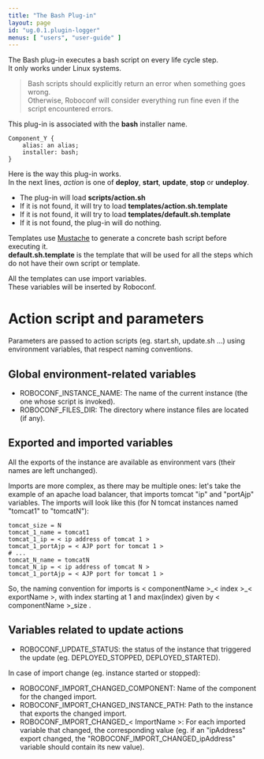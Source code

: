 ```yaml
---
title: "The Bash Plug-in"
layout: page
id: "ug.0.1.plugin-logger"
menus: [ "users", "user-guide" ]
---
```


The Bash plug-in executes a bash script on every life cycle step.  
It only works under Linux systems.

> Bash scripts should explicitly return an error when something goes wrong.  
> Otherwise, Roboconf will consider everything run fine even if the script encountered errors.  
  
This plug-in is associated with the **bash** installer name.

	Component_Y {
		alias: an alias;
		installer: bash;
	}

Here is the way this plug-in works.  
In the next lines, *action* is one of **deploy**, **start**, **update**, **stop** or **undeploy**. 

* The plug-in will load **scripts/action.sh**
* If it is not found, it will try to load **templates/action.sh.template**
* If it is not found, it will try to load **templates/default.sh.template**
* If it is not found, the plug-in will do nothing.

Templates use [Mustache](http://mustache.github.io/) to generate a concrete bash script before executing it.  
**default.sh.template** is the template that will be used for all the steps which do not have their own
script or template.

All the templates can use import variables.  
These variables will be inserted by Roboconf.

# Action script and parameters

Parameters are passed to action scripts (eg. start.sh, update.sh ...) using environment variables, that respect naming conventions.

## Global environment-related variables

- ROBOCONF\_INSTANCE\_NAME: The name of the current instance (the one whose script is invoked).
- ROBOCONF\_FILES\_DIR: The directory where instance files are located (if any).

## Exported and imported variables

All the exports of the instance are available as environment vars (their names are left unchanged).

Imports are more complex, as there may be multiple ones: let's take the example of an apache load balancer, that imports tomcat "ip" and "portAjp" variables.
The imports will look like this (for N tomcat instances named "tomcat1" to "tomcatN"):

``` properties
tomcat_size = N
tomcat_1_name = tomcat1
tomcat_1_ip = < ip address of tomcat 1 >
tomcat_1_portAjp = < AJP port for tomcat 1 >
# ...
tomcat_N_name = tomcatN
tomcat_N_ip = < ip address of tomcat N >
tomcat_1_portAjp = < AJP port for tomcat 1 >
```

So, the naming convention for imports is < componentName >\_< index >\_< exportName >, with index starting at 1 and max(index) given by < componentName >\_size .

## Variables related to update actions

- ROBOCONF\_UPDATE\_STATUS: the status of the instance that triggered the update (eg. DEPLOYED\_STOPPED, DEPLOYED\_STARTED).

In case of import change (eg. instance started or stopped):

- ROBOCONF\_IMPORT\_CHANGED\_COMPONENT: Name of the component for the changed import.
- ROBOCONF\_IMPORT\_CHANGED\_INSTANCE\_PATH: Path to the instance that exports the changed import.
- ROBOCONF\_IMPORT\_CHANGED\_< ImportName >: For each imported variable that changed, the corresponding value (eg. if an "ipAddress" export changed, the "ROBOCONF\_IMPORT\_CHANGED_ipAddress" variable should contain its new value).

